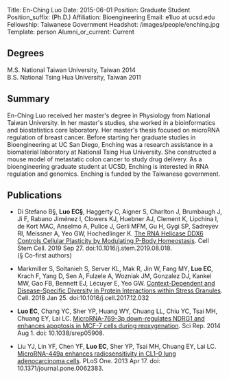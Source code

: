 Title: En-Ching Luo
Date: 2015-06-01
Position: Graduate Student
Position_suffix: (Ph.D.)
Affiliation: Bioengineering
Email: e1luo at ucsd.edu
Fellowship: Taiwanese Government
Headshot: /images/people/enching.jpg
Template: person
Alumni_or_current: Current
<!-- Status: draft -->

## Degrees

M.S. National Taiwan University, Taiwan 2014<br>
B.S. National Tsing Hua University, Taiwan 2011<br>


## Summary

En-Ching Luo received her master's degree in Physiology from National Taiwan University. In her master's studies, she worked in a bioinformatics and biostatistics core laboratory. Her master's thesis focused on microRNA regulation of breast cancer. Before starting her graduate studies in Bioengineering at UC San Diego, Enching was a research assistance in a biomaterial laboratory at National Tsing Hua University. She constructed a mouse model of metastatic colon cancer to study drug delivery. As a bioengineering graduate student at UCSD, Enching is interested in RNA regulation and genomics. Enching is funded by the Taiwanese government.

## Publications

* Di Stefano B§, **Luo EC§**, Haggerty C, Aigner S, Charlton J, Brumbaugh J, Ji F, Rabano Jiménez I, Clowers KJ, Huebner AJ, Clement K, Lipchina I, de Kort MAC, Anselmo A, Pulice J, Gerli MFM, Gu H, Gygi SP, Sadreyev RI, Meissner A, Yeo GW, Hochedlinger K. [The RNA Helicase DDX6 Controls Cellular Plasticity by Modulating P-Body Homeostasis](/papers/2019/Stefano_Enching_cellstemmcell_2019.pdf). Cell Stem Cell. 2019 Sep 27. doi:10.1016/j.stem.2019.08.018.   
(§ Co-first authors)


* Markmiller S, Soltanieh S, Server KL, Mak R, Jin W, Fang MY, **Luo EC**, Krach F, Yang D, Sen A, Fulzele A, Wozniak JM, Gonzalez DJ, Kankel MW, Gao FB, Bennett EJ,
Lécuyer E, Yeo GW. [Context-Dependent and Disease-Specific Diversity in Protein Interactions within Stress Granules](/papers/2018/Roloff_BioconjugChem_2018.pdf). Cell. 2018 Jan 25. doi:10.1016/j.cell.2017.12.032

* **Luo EC**, Chang YC, Sher YP, Huang WY, Chuang LL, Chiu YC, Tsai MH, Chuang EY, Lai LC. [MicroRNA-769-3p down-regulates NDRG1 and enhances apoptosis in MCF-7 cells during reoxygenation](https://www.nature.com/articles/srep05908). Sci Rep. 2014 Aug 1. doi: 10.1038/srep05908.   


* Liu YJ, Lin YF, Chen YF, **Luo EC**, Sher YP, Tsai MH, Chuang EY, Lai LC. [MicroRNA-449a enhances radiosensitivity in CL1-0 lung adenocarcinoma cells](http://dx.plos.org/10.1371/journal.pone.0062383). PLoS One. 2013 Apr 17. doi: 10.1371/journal.pone.0062383. 